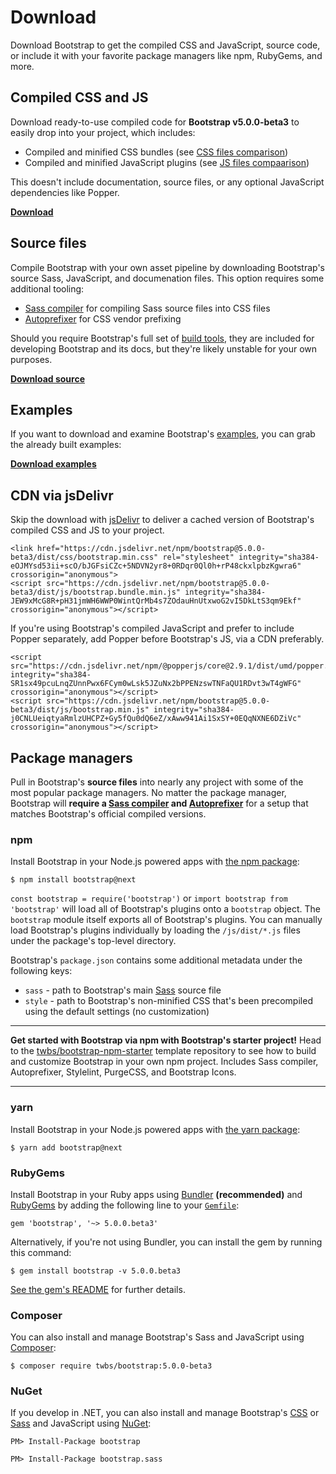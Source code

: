 # Download

Download Bootstrap to get the compiled CSS and JavaScript, source code, or include it with your favorite package managers like npm, RubyGems, and more.

## Compiled CSS and JS

Download ready-to-use compiled code for **Bootstrap v5.0.0-beta3** to easily drop into your project, which includes:

* Compiled and minified CSS bundles (see [CSS files comparison]()) <!-- link to next page, Contents (header: 'CSS files') -->
* Compiled and minified JavaScript plugins (see [JS files compaarison]()) <!-- link to next page, Contents (header: 'JS files') -->

This doesn't include documentation, source files, or any optional JavaScript dependencies like Popper.

**[Download](https://github.com/twbs/bootstrap/releases/download/v5.0.0-beta3/bootstrap-5.0.0-bta3-dis.zip)**

## Source files

Compile Bootstrap with your own asset pipeline by downloading Bootstrap's source Sass, JavaScript, and documenation files. This option requires some additional tooling:

* [Sass compiler]() for compiling Sass source files into CSS files <!-- link to 'Build tools' page, header 'Sass' -->
* [Autoprefixer](https://github.com/postcss/autoprefixer) for CSS vendor prefixing

Should you require Bootstrap's full set of [build tools](), they are included for developing Bootstrap and its docs, but they're likely unstable for your own purposes. <!-- link to 'Build tools' page, header 'Tooling setup' -->

**[Download source](https://github.com/twbs/bootstrap/archive/v5.0.0-beta3.zip)**

## Examples

If you want to download and examine Bootstrap's [examples](), you can grab the already built examples:

**[Download examples](https://github.com/twbs/bootstrap/releases/download/v5.0.0-beta/bootstrap-5.0.0-beta3-examples.zip)**

## CDN via jsDelivr

Skip the download with [jsDelivr](https://www.jsdelivr.com/) to deliver a cached version of Bootstrap's compiled CSS and JS to your project.
```
<link href="https://cdn.jsdelivr.net/npm/bootstrap@5.0.0-beta3/dist/css/bootstrap.min.css" rel="stylesheet" integrity="sha384-eOJMYsd53ii+scO/bJGFsiCZc+5NDVN2yr8+0RDqr0Ql0h+rP48ckxlpbzKgwra6" crossorigin="anonymous">
<script src="https://cdn.jsdelivr.net/npm/bootstrap@5.0.0-beta3/dist/js/bootstrap.bundle.min.js" integrity="sha384-JEW9xMcG8R+pH31jmWH6WWP0WintQrMb4s7ZOdauHnUtxwoG2vI5DkLtS3qm9Ekf" crossorigin="anonymous"></script>
```
If you're using Bootstrap's compiled JavaScript and prefer to include Popper separately, add Popper before Bootstrap's JS, via a CDN preferably.
```
<script src="https://cdn.jsdelivr.net/npm/@popperjs/core@2.9.1/dist/umd/popper.min.js" integrity="sha384-SR1sx49pcuLnqZUnnPwx6FCym0wLsk5JZuNx2bPPENzswTNFaQU1RDvt3wT4gWFG" crossorigin="anonymous"></script>
<script src="https://cdn.jsdelivr.net/npm/bootstrap@5.0.0-beta3/dist/js/bootstrap.min.js" integrity="sha384-j0CNLUeiqtyaRmlzUHCPZ+Gy5fQu0dQ6eZ/xAww941Ai1SxSY+0EQqNXNE6DZiVc" crossorigin="anonymous"></script>
```

## Package managers

Pull in Bootstrap's **source files** into nearly any project with some of the most popular package managers. No matter the package manager, Bootstrap will **require a [Sass compiler]() and [Autoprefixer](https://github.com/postcss/autoprefixer)** for a setup that matches Bootstrap's official compiled versions. <!-- for 'Sass complier', link to 'Build tools' page, header: 'Sass' -->

### npm

Install Bootstrap in your Node.js powered apps with [the npm package](https://www.npmjs.com/package/bootstrap):
``` 
$ npm install bootstrap@next
```
`const bootstrap = require('bootstrap')` or `import bootstrap from 'bootstrap'` will load all of Bootstrap's plugins onto a `bootstrap` object. The `bootstrap` module itself exports all of Bootstrap's plugins. You can manually load Bootstrap's plugins individually by loading the `/js/dist/*.js` files under the package's top-level directory.

Bootstrap's `package.json` contains some additional metadata under the following keys:

* `sass` - path to Bootstrap's main [Sass](https://sass-lang.com/) source file
* `style` - path to Bootstrap's non-minified CSS that's been precompiled using the default settings (no customization)

<hr>

**Get started with Bootstrap via npm with Bootstrap's starter project!** Head to the [twbs/bootstrap-npm-starter](https://github.com/twbs/bootstrap-npm-starter) template repository to see how to build and customize Bootstrap in your own npm project. Includes Sass compiler, Autoprefixer, Stylelint, PurgeCSS, and Bootstrap Icons.

<hr>

### yarn

Install Bootstrap in your Node.js powered apps with [the yarn package](https://classic.yarnpkg.com/en/package/bootstrap):
```
$ yarn add bootstrap@next
```

### RubyGems

Install Bootstrap in your Ruby apps using [Bundler](https://bundler.io/) **(recommended)** and [RubyGems](https://rubygems.org/) by adding the following line to your [`Gemfile`](https://bundler.io/gemfile.html):
```
gem 'bootstrap', '~> 5.0.0.beta3'
```
Alternatively, if you're not using Bundler, you can install the gem by running this command:
```
$ gem install bootstrap -v 5.0.0.beta3
```
[See the gem's README](https://github.com/twbs/bootstrap-rubygem/blob/master/README.md) for further details.

### Composer

You can also install and manage Bootstrap's Sass and JavaScript using [Composer](https://getcomposer.org/):
```
$ composer require twbs/bootstrap:5.0.0-beta3
```

### NuGet

If you develop in .NET, you can also install and manage Bootstrap's [CSS](https://www.nuget.org/packages/bootstrap/) or [Sass](https://www.nuget.org/packages/bootstrap.sass/) and JavaScript using [NuGet](https://www.nuget.org/):
```
PM> Install-Package bootstrap
```
```
PM> Install-Package bootstrap.sass
```
